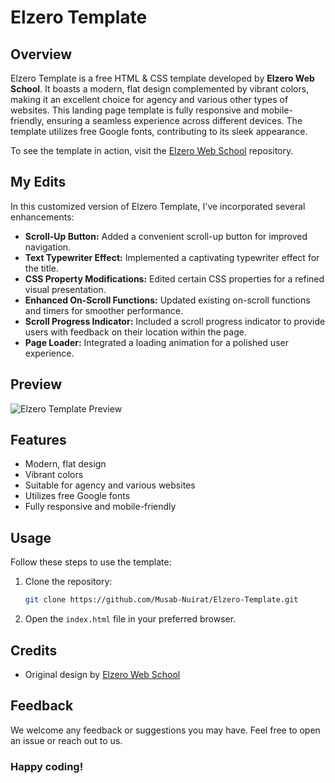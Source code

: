 # Elzero Template

## Overview

Elzero Template is a free HTML & CSS template developed by **Elzero Web School**. It boasts a modern, flat design complemented by vibrant colors, making it an excellent choice for agency and various other types of websites. This landing page template is fully responsive and mobile-friendly, ensuring a seamless experience across different devices. The template utilizes free Google fonts, contributing to its sleek appearance.

To see the template in action, visit the [Elzero Web School](https://github.com/ElzeroWebSchool/HTML_And_CSS_Template_Three) repository.

## My Edits

In this customized version of Elzero Template, I've incorporated several enhancements:

- **Scroll-Up Button:** Added a convenient scroll-up button for improved navigation.
- **Text Typewriter Effect:** Implemented a captivating typewriter effect for the title.
- **CSS Property Modifications:** Edited certain CSS properties for a refined visual presentation.
- **Enhanced On-Scroll Functions:** Updated existing on-scroll functions and timers for smoother performance.
- **Scroll Progress Indicator:** Included a scroll progress indicator to provide users with feedback on their location within the page.
- **Page Loader:** Integrated a loading animation for a polished user experience.

## Preview

![Elzero Template Preview](/imgs/full-design.png)

## Features

- Modern, flat design
- Vibrant colors
- Suitable for agency and various websites
- Utilizes free Google fonts
- Fully responsive and mobile-friendly

## Usage

Follow these steps to use the template:

1. Clone the repository:

   ```bash
   git clone https://github.com/Musab-Nuirat/Elzero-Template.git
   ```

2. Open the `index.html` file in your preferred browser.

## Credits

- Original design by [Elzero Web School](https://github.com/ElzeroWebSchool/HTML_And_CSS_Template_Three)

## Feedback

We welcome any feedback or suggestions you may have. Feel free to open an issue or reach out to us.

### Happy coding!
